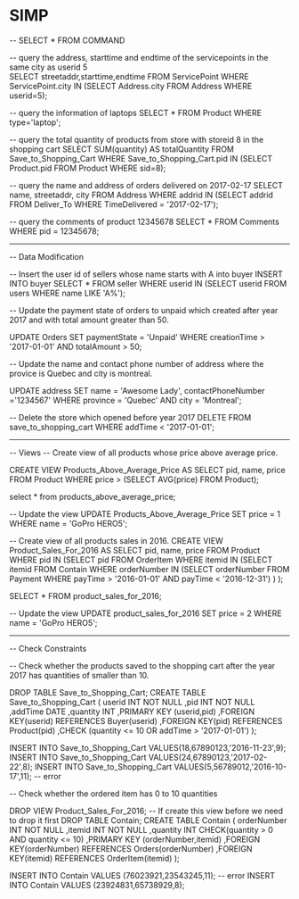 # SIMP

-- SELECT * FROM COMMAND

-- query the address, starttime and endtime of the servicepoints in the same city as userid 5   
SELECT streetaddr,starttime,endtime
FROM ServicePoint
WHERE ServicePoint.city IN (SELECT Address.city FROM Address WHERE userid=5);


-- query the information of laptops
SELECT *
FROM Product
WHERE type='laptop';

-- query the total quantity of products from store with storeid 8 in the shopping cart
SELECT SUM(quantity) AS totalQuantity
FROM Save_to_Shopping_Cart
WHERE Save_to_Shopping_Cart.pid IN (SELECT Product.pid FROM Product WHERE sid=8);

-- query the name and address of orders delivered on 2017-02-17
SELECT name, streetaddr, city
FROM Address
WHERE addrid IN (SELECT addrid FROM Deliver_To WHERE TimeDelivered = '2017-02-17');


 -- query the comments of product 12345678 
 SELECT *
 FROM Comments
 WHERE pid = 12345678; 

-- ------------------------------------------- --
-- Data Modification

-- Insert the user id of sellers whose name starts with A into buyer
INSERT INTO buyer
SELECT * FROM seller
WHERE userid IN (SELECT userid FROM users WHERE name LIKE 'A%');

-- Update the payment state of orders to unpaid which created after year 2017 and with total amount greater than 50.

UPDATE Orders
SET paymentState = 'Unpaid'
WHERE creationTime > '2017-01-01' AND totalAmount > 50;

-- Update the name and contact phone number of address where the provice is Quebec and city is montreal.

UPDATE address
SET name = 'Awesome Lady', contactPhoneNumber ='1234567'
WHERE province = 'Quebec' AND city = 'Montreal';

-- Delete the store which opened before year 2017
DELETE FROM save_to_shopping_cart
WHERE addTime < '2017-01-01';

-- ------------------------------------------- --
-- Views 
-- Create view of all products whose price above average price.

CREATE VIEW Products_Above_Average_Price AS
SELECT pid, name, price 
FROM Product
WHERE price > (SELECT AVG(price) FROM Product);

select * from products_above_average_price;

-- Update the view
UPDATE Products_Above_Average_Price
SET price = 1
WHERE name = 'GoPro HERO5';

-- Create view of all products sales in 2016.
CREATE VIEW Product_Sales_For_2016 AS
SELECT pid, name, price
FROM Product
WHERE pid IN (SELECT pid FROM OrderItem WHERE itemid IN 
              (SELECT itemid FROM Contain WHERE orderNumber IN
               (SELECT orderNumber FROM Payment WHERE payTime > '2016-01-01' AND payTime < '2016-12-31')
              )
             );

SELECT * FROM product_sales_for_2016;

-- Update the view
UPDATE product_sales_for_2016
SET price = 2
WHERE name = 'GoPro HERO5';

-- ------------------------------------------- --
-- Check Constraints

-- Check whether the products saved to the shopping cart after the year 2017 has quantities of smaller than 10.

DROP TABLE Save_to_Shopping_Cart;
CREATE TABLE Save_to_Shopping_Cart
(
    userid INT NOT NULL
    ,pid INT NOT NULL
    ,addTime DATE
    ,quantity INT
    ,PRIMARY KEY (userid,pid)
    ,FOREIGN KEY(userid) REFERENCES Buyer(userid)
    ,FOREIGN KEY(pid) REFERENCES Product(pid)
    ,CHECK (quantity <= 10 OR addTime > '2017-01-01')
);

INSERT INTO Save_to_Shopping_Cart VALUES(18,67890123,'2016-11-23',9);
INSERT INTO Save_to_Shopping_Cart VALUES(24,67890123,'2017-02-22',8);
INSERT INTO Save_to_Shopping_Cart VALUES(5,56789012,'2016-10-17',11); -- error

-- Check whether the ordered item has 0 to 10 quantities

DROP VIEW Product_Sales_For_2016; -- If create this view before we need to drop it first
DROP TABLE Contain;
CREATE TABLE Contain
(
    orderNumber INT NOT NULL
    ,itemid INT NOT NULL
    ,quantity INT CHECK(quantity > 0 AND quantity <= 10)
    ,PRIMARY KEY (orderNumber,itemid)
    ,FOREIGN KEY(orderNumber) REFERENCES Orders(orderNumber)
    ,FOREIGN KEY(itemid) REFERENCES OrderItem(itemid)
);

INSERT INTO Contain VALUES (76023921,23543245,11); -- error
INSERT INTO Contain VALUES (23924831,65738929,8);
